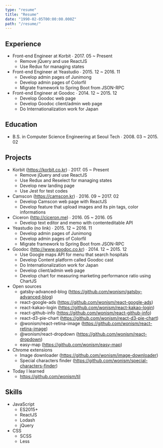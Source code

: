 ```yaml
---
type: "resume"
title: "Resume"
date: "1990-02-05T00:00:00.000Z"
path: "/resume/"
---
```


## Experience
- Front-end Engineer at Korbit ∙ 2017. 05 ~ Present
  - Remove jQuery and use ReactJS
  - Use Redux for managing states
- Front-end Engineer at Yeastudio ∙ 2015. 12 ~ 2016. 11
  - Develop admin pages of Junimong
  - Develop admin pages of Colorfil
  - Migrate framework to Spring Boot from JSON-RPC
- Front-end Engineer at Goodoc ∙ 2014. 12 ~ 2015. 12
  - Develop Goodoc web page
  - Develop Goodoc client/admin web page
  - Do Internationalization work for Japan

## Education
- B.S. in Computer Science Engineering at Seoul Tech ∙ 2008. 03 ~ 2015. 02

## Projects
- Korbit (https://korbit.co.kr) ∙ 2017. 05 ~ Present
  - Remove jQuery and use ReactJS
  - Use Redux and Reselect for managing states
  - Develop new landing page
  - Use Jest for test codes
- Camscon (https://camscon.kr) ∙ 2016. 09 ~ 2017. 02
  - Develop Camscon web page with ReactJS
  - Develop feature that upload images and its pin tags, color informations
- Ciceron (http://ciceron.me) ∙ 2016. 05 ~ 2016. 05
  - Develop text editor and memo with contenteditable API
- Yeastudio (no link) ∙ 2015. 12 ~ 2016. 11
  - Develop admin pages of Junimong
  - Develop admin pages of Colorfil
  - Migrate framework to Spring Boot from JSON-RPC
- Goodoc (http://www.goodoc.co.kr) ∙ 2014. 12 ~ 2015. 12
  - Use Google maps API for menu that search hospitals
  - Develop Content platform called Goodoc cast
  - Do Internationalization work for Japan
  - Develop client/admin web page
  - Develop chart for measuring marketing performance ratio using ChartJS
- Open sources
  - gatsby-advanced-blog (https://github.com/wonism/gatsby-advanced-blog)
  - react-google-ads (https://github.com/wonism/react-google-ads)
  - react-kakao-login (https://github.com/wonism/react-kakao-login)
  - react-github-info (https://github.com/wonism/react-github-info)
  - react-d3-pie-chart (https://github.com/wonism/react-d3-pie-chart)
  - @wonism/react-retina-image (https://github.com/wonism/react-retina-image)
  - @wonism/react-dropdown (https://github.com/wonism/react-dropdown)
  - easy-map (https://github.com/wonism/easy-map)
- Chrome extensions
  - Image downloader (https://github.com/wonism/image-downloader)
  - Special characters finder (https://github.com/wonism/special-characters-finder)
- Today I learned
  - https://github.com/wonism/til

## Skills
- JavaScript
  - ES2015+
  - ReactJS
  - Lodash
  - jQuery
- CSS
  - SCSS
  - Less
